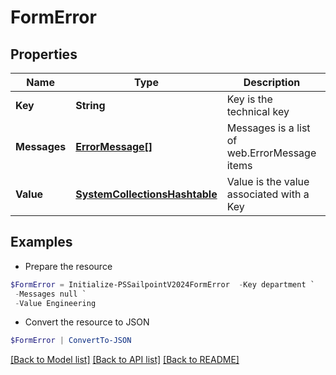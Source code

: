 # FormError
## Properties

Name | Type | Description | Notes
------------ | ------------- | ------------- | -------------
**Key** | **String** | Key is the technical key | [optional] 
**Messages** | [**ErrorMessage[]**](ErrorMessage.md) | Messages is a list of web.ErrorMessage items | [optional] 
**Value** | [**SystemCollectionsHashtable**](.md) | Value is the value associated with a Key | [optional] 

## Examples

- Prepare the resource
```powershell
$FormError = Initialize-PSSailpointV2024FormError  -Key department `
 -Messages null `
 -Value Engineering
```

- Convert the resource to JSON
```powershell
$FormError | ConvertTo-JSON
```

[[Back to Model list]](../README.md#documentation-for-models) [[Back to API list]](../README.md#documentation-for-api-endpoints) [[Back to README]](../README.md)

